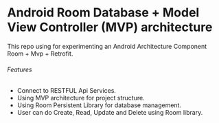 # Android Room Database + Model View Controller (MVP) architecture

This repo using for experimenting an Android Architecture Component Room + Mvp + Retrofit.

###### Features
- Connect to RESTFUL Api Services.
- Using MVP architecture for project structure.
- Using Room Persistent Library for database management.
- User can do Create, Read, Update and Delete using Room library.


